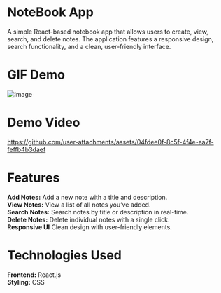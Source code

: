 # NoteBook App
A simple React-based notebook app that allows users to create, view, search, and delete notes. The application features a responsive design, search functionality, and a clean, user-friendly interface.

# GIF Demo
![Image](https://github.com/user-attachments/assets/4bd9a4bc-5502-4f72-a6a6-2d409d6c2029)

# Demo Video
https://github.com/user-attachments/assets/04fdee0f-8c5f-4f4e-aa7f-feffb4b3daef

# Features
__Add Notes:__ Add a new note with a title and description.  
__View Notes:__ View a list of all notes you’ve added.  
__Search Notes:__ Search notes by title or description in real-time.  
__Delete Notes:__ Delete individual notes with a single click.  
__Responsive UI__ Clean design with user-friendly elements.

# Technologies Used
__Frontend:__ React.js  
__Styling:__ CSS
